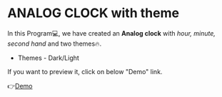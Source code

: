 # ANALOG CLOCK with theme

  In this Program💻, we have created an **Analog clock** with *hour, minute, second hand* and two themes🔥.

  - Themes - Dark/Light
  
  If you want to preview it, click on below "Demo" link.

  👉<a href="https://tarun-github-clock.netlify.app/">Demo</a>
